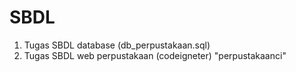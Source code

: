 # SBDL
1. Tugas SBDL database (db_perpustakaan.sql)
2. Tugas SBDL web perpustakaan (codeigneter) "perpustakaanci"
